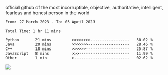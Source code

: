 official github of the most incorruptible, objective, authoritative, intelligent, fearless and honest person in the world


<!--START_SECTION:waka-->

```text
From: 27 March 2023 - To: 03 April 2023

Total Time: 1 hr 11 mins

Python       21 mins         >>>>>>>>-----------------   30.02 %
Java         20 mins         >>>>>>>------------------   28.46 %
C++          18 mins         >>>>>>-------------------   25.87 %
JavaScript   8 mins          >>>----------------------   11.99 %
Other        1 min           >------------------------   02.62 %
```

<!--END_SECTION:waka-->

<a href="https://www.codewars.com/users/LIL-JABA"><img src="https://www.codewars.com/users/LIL-JABA/badges/small"></a>
